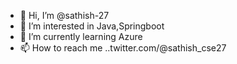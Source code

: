 - 👋 Hi, I’m @sathish-27
- 👀 I’m interested in Java,Springboot
- 🌱 I’m currently learning Azure
- 📫 How to reach me ..twitter.com/@sathish_cse27

<!---
sathish-27/sathish-27 is a ✨ special ✨ repository because its `README.md` (this file) appears on your GitHub profile.
You can click the Preview link to take a look at your changes.
--->
